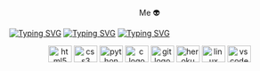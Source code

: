 <div align="center">
Me 👽
</div>

[![Typing SVG](https://readme-typing-svg.herokuapp.com?font=Fira+Code&weight=200&size=15&pause=1000&color=292FF7&width=435&lines=Hi%2C+I'm+Thomas;Hi%2C+I'm+Lpx;Hi%2C+I'm+Lpx%230022+on+Discord)](https://git.io/typing-svg)
[![Typing SVG](https://readme-typing-svg.herokuapp.com?font=Fira+Code&weight=200&size=15&pause=1000&color=F7F7F7&width=435&lines=I'm+working+on+few+projects)](https://git.io/typing-svg)
[![Typing SVG](https://readme-typing-svg.herokuapp.com?font=Fira+Code&weight=200&size=15&pause=1000&color=F70000&width=435&lines=I%E2%80%99m+currently+learning+C+language;I%E2%80%99m+currently+learning+Python;I%E2%80%99m+currently+learning+IT+Security)](https://git.io/typing-svg)



<div align="center">
  <img src="https://cdn.jsdelivr.net/gh/devicons/devicon/icons/html5/html5-original.svg" height="30" width="42" alt="html5 logo"  />
  <img src="https://cdn.jsdelivr.net/gh/devicons/devicon/icons/css3/css3-original.svg" height="30" width="42" alt="css3 logo"  />
  <img src="https://cdn.jsdelivr.net/gh/devicons/devicon/icons/python/python-original.svg" height="30" width="42" alt="python logo"  />
  <img src="https://cdn.jsdelivr.net/gh/devicons/devicon/icons/c/c-original.svg" height="30" width="42" alt="c logo"  />
  <img src="https://cdn.jsdelivr.net/gh/devicons/devicon/icons/git/git-original.svg" height="30" width="42" alt="git logo"  />
  <img src="https://cdn.jsdelivr.net/gh/devicons/devicon/icons/heroku/heroku-original.svg" height="30" width="42" alt="heroku logo"  />
  <img src="https://cdn.jsdelivr.net/gh/devicons/devicon/icons/linux/linux-original.svg" height="30" width="42" alt="linux logo"  />
  <img src="https://cdn.jsdelivr.net/gh/devicons/devicon/icons/vscode/vscode-original.svg" height="30" width="42" alt="vscode logo"  />
</div>
